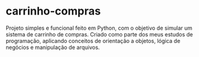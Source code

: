# carrinho-compras
Projeto simples e funcional feito em Python, com o objetivo de simular um sistema de carrinho de compras. Criado como parte dos meus estudos de programação, aplicando conceitos de orientação a objetos, lógica de negócios e manipulação de arquivos.
